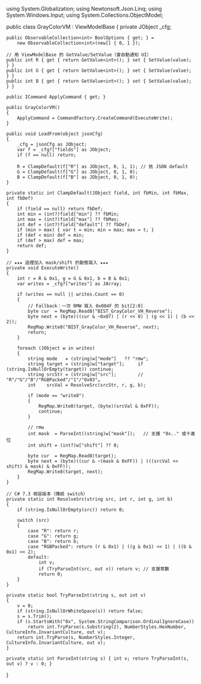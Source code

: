 using System.Globalization;
using Newtonsoft.Json.Linq;
using System.Windows.Input;
using System.Collections.ObjectModel;

public class GrayColorVM : ViewModelBase
{
    private JObject _cfg;

    public ObservableCollection<int> BoolOptions { get; } =
        new ObservableCollection<int>(new[] { 0, 1 });

    // 用 ViewModelBase 的 GetValue/SetValue（會自動通知 UI）
    public int R { get { return GetValue<int>(); } set { SetValue(value); } }
    public int G { get { return GetValue<int>(); } set { SetValue(value); } }
    public int B { get { return GetValue<int>(); } set { SetValue(value); } }

    public ICommand ApplyCommand { get; }

    public GrayColorVM()
    {
        ApplyCommand = CommandFactory.CreateCommand(ExecuteWrite);
    }

    public void LoadFrom(object jsonCfg)
    {
        _cfg = jsonCfg as JObject;
        var f = _cfg?["fields"] as JObject;
        if (f == null) return;

        R = ClampDefault(f["R"] as JObject, 0, 1, 1); // 依 JSON default
        G = ClampDefault(f["G"] as JObject, 0, 1, 0);
        B = ClampDefault(f["B"] as JObject, 0, 1, 0);
    }

    private static int ClampDefault(JObject field, int fbMin, int fbMax, int fbDef)
    {
        if (field == null) return fbDef;
        int min = (int?)field["min"] ?? fbMin;
        int max = (int?)field["max"] ?? fbMax;
        int def = (int?)field["default"] ?? fbDef;
        if (min > max) { var t = min; min = max; max = t; }
        if (def < min) def = min;
        if (def > max) def = max;
        return def;
    }

    // ★★★ 這裡加入 mask/shift 的動態寫入 ★★★
    private void ExecuteWrite()
    {
        int r = R & 0x1, g = G & 0x1, b = B & 0x1;
        var writes = _cfg?["writes"] as JArray;

        if (writes == null || writes.Count == 0)
        {
            // Fallback：一次 RMW 寫入 0x004F 的 bit[2:0]
            byte cur  = RegMap.Read8("BIST_GrayColor_VH_Reverse");
            byte next = (byte)((cur & ~0x07) | (r << 0) | (g << 1) | (b << 2));
            RegMap.Write8("BIST_GrayColor_VH_Reverse", next);
            return;
        }

        foreach (JObject w in writes)
        {
            string mode   = (string)w["mode"]   ?? "rmw";
            string target = (string)w["target"];     if (string.IsNullOrEmpty(target)) continue;
            string srcStr = (string)w["src"];        // "R"/"G"/"B"/"RGBPacked"/"1"/"0x03"…
            int    srcVal = ResolveSrc(srcStr, r, g, b);

            if (mode == "write8")
            {
                RegMap.Write8(target, (byte)(srcVal & 0xFF));
                continue;
            }

            // rmw
            int mask  = ParseInt((string)w["mask"]);   // 支援 "0x.." 或十進位
            int shift = (int?)w["shift"] ?? 0;

            byte cur  = RegMap.Read8(target);
            byte next = (byte)((cur & ~(mask & 0xFF)) | (((srcVal << shift) & mask) & 0xFF));
            RegMap.Write8(target, next);
        }
    }

    // C# 7.3 相容版本（傳統 switch）
    private static int ResolveSrc(string src, int r, int g, int b)
    {
        if (string.IsNullOrEmpty(src)) return 0;

        switch (src)
        {
            case "R": return r;
            case "G": return g;
            case "B": return b;
            case "RGBPacked": return (r & 0x1) | ((g & 0x1) << 1) | ((b & 0x1) << 2);
            default:
                int v;
                if (TryParseInt(src, out v)) return v; // 支援常數
                return 0;
        }
    }

    private static bool TryParseInt(string s, out int v)
    {
        v = 0;
        if (string.IsNullOrWhiteSpace(s)) return false;
        s = s.Trim();
        if (s.StartsWith("0x", System.StringComparison.OrdinalIgnoreCase))
            return int.TryParse(s.Substring(2), NumberStyles.HexNumber, CultureInfo.InvariantCulture, out v);
        return int.TryParse(s, NumberStyles.Integer, CultureInfo.InvariantCulture, out v);
    }

    private static int ParseInt(string s) { int v; return TryParseInt(s, out v) ? v : 0; }
}